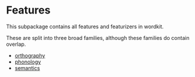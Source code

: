 # Features

This subpackage contains all features and featurizers in wordkit.

These are split into three broad families, although these families do contain overlap.

* [orthography](orthography/)
* [phonology](phonology/)
* [semantics](semantics/)
